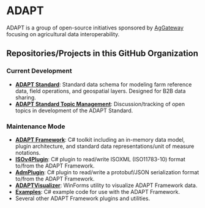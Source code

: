 # ADAPT

ADAPT is a group of open-source initiatives sponsored by [AgGateway](https://aggateway.org/) focusing on agricultural data interoperability.

## Repositories/Projects in this GitHub Organization

### Current Development

- **[ADAPT Standard](https://github.com/adapt/Standard)**: Standard data schema for modeling farm reference data, field operations, and geospatial layers. Designed for B2B data sharing.
- **[ADAPT Standard Topic Management](https://github.com/orgs/ADAPT/projects/2)**: Discussion/tracking of open topics in development of the ADAPT Standard.

### Maintenance Mode

- **[ADAPT Framework](https://github.com/ADAPT/ADAPT)**: C# toolkit including an in-memory data model, plugin architecture, and standard data representations/unit of measure notations.
- **[ISOv4Plugin](https://github.com/adapt/ISOv4Plugin)**: C# plugin to read/write ISOXML (ISO11783-10) format to/from the ADAPT Framework.
- **[AdmPlugin](https://github.com/adapt/AdmPlugin)**: C# plugin to read/write a protobuf/JSON serialization format to/from the ADAPT Framework.
- **[ADAPTVisualizer](https://github.com/adapt/ADAPT-Visualizer)**: WinForms utility to visualize ADAPT Framework data.
- **[Examples](https://github.com/adapt/Examples)**: C# example code for use with the ADAPT Framework.
- Several other ADAPT Framework plugins and utilities.
